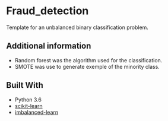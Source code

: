 # Fraud_detection
Template for an unbalanced binary classification problem.

## Additional information
- Random forest was the algorithm used for the classification.
- SMOTE was use to generate exemple of the minority class.

## Built With
* Python 3.6
* [scikit-learn](http://scikit-learn.org/stable/index.html)
* [imbalanced-learn](https://imbalanced-learn.readthedocs.io/en/stable/)
